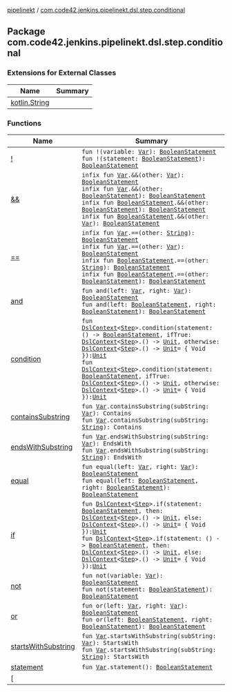 [pipelinekt](../index.md) / [com.code42.jenkins.pipelinekt.dsl.step.conditional](./index.md)

## Package com.code42.jenkins.pipelinekt.dsl.step.conditional

### Extensions for External Classes

| Name | Summary |
|---|---|
| [kotlin.String](kotlin.-string/index.md) |  |

### Functions

| Name | Summary |
|---|---|
| [!](!.md) | `fun !(variable: `[`Var`](../com.code42.jenkins.pipelinekt.core.vars/-var/index.md)`): `[`BooleanStatement`](../com.code42.jenkins.pipelinekt.core.conditional/-boolean-statement/index.md)<br>`fun !(statement: `[`BooleanStatement`](../com.code42.jenkins.pipelinekt.core.conditional/-boolean-statement/index.md)`): `[`BooleanStatement`](../com.code42.jenkins.pipelinekt.core.conditional/-boolean-statement/index.md) |
| [&amp;&amp;](&&.md) | `infix fun `[`Var`](../com.code42.jenkins.pipelinekt.core.vars/-var/index.md)`.&&(other: `[`Var`](../com.code42.jenkins.pipelinekt.core.vars/-var/index.md)`): `[`BooleanStatement`](../com.code42.jenkins.pipelinekt.core.conditional/-boolean-statement/index.md)<br>`infix fun `[`Var`](../com.code42.jenkins.pipelinekt.core.vars/-var/index.md)`.&&(other: `[`BooleanStatement`](../com.code42.jenkins.pipelinekt.core.conditional/-boolean-statement/index.md)`): `[`BooleanStatement`](../com.code42.jenkins.pipelinekt.core.conditional/-boolean-statement/index.md)<br>`infix fun `[`BooleanStatement`](../com.code42.jenkins.pipelinekt.core.conditional/-boolean-statement/index.md)`.&&(other: `[`BooleanStatement`](../com.code42.jenkins.pipelinekt.core.conditional/-boolean-statement/index.md)`): `[`BooleanStatement`](../com.code42.jenkins.pipelinekt.core.conditional/-boolean-statement/index.md)<br>`infix fun `[`BooleanStatement`](../com.code42.jenkins.pipelinekt.core.conditional/-boolean-statement/index.md)`.&&(other: `[`Var`](../com.code42.jenkins.pipelinekt.core.vars/-var/index.md)`): `[`BooleanStatement`](../com.code42.jenkins.pipelinekt.core.conditional/-boolean-statement/index.md) |
| [==](==.md) | `infix fun `[`Var`](../com.code42.jenkins.pipelinekt.core.vars/-var/index.md)`.==(other: `[`String`](https://kotlinlang.org/api/latest/jvm/stdlib/kotlin/-string/index.html)`): `[`BooleanStatement`](../com.code42.jenkins.pipelinekt.core.conditional/-boolean-statement/index.md)<br>`infix fun `[`Var`](../com.code42.jenkins.pipelinekt.core.vars/-var/index.md)`.==(other: `[`Var`](../com.code42.jenkins.pipelinekt.core.vars/-var/index.md)`): `[`BooleanStatement`](../com.code42.jenkins.pipelinekt.core.conditional/-boolean-statement/index.md)<br>`infix fun `[`BooleanStatement`](../com.code42.jenkins.pipelinekt.core.conditional/-boolean-statement/index.md)`.==(other: `[`String`](https://kotlinlang.org/api/latest/jvm/stdlib/kotlin/-string/index.html)`): `[`BooleanStatement`](../com.code42.jenkins.pipelinekt.core.conditional/-boolean-statement/index.md)<br>`infix fun `[`BooleanStatement`](../com.code42.jenkins.pipelinekt.core.conditional/-boolean-statement/index.md)`.==(other: `[`BooleanStatement`](../com.code42.jenkins.pipelinekt.core.conditional/-boolean-statement/index.md)`): `[`BooleanStatement`](../com.code42.jenkins.pipelinekt.core.conditional/-boolean-statement/index.md) |
| [and](and.md) | `fun and(left: `[`Var`](../com.code42.jenkins.pipelinekt.core.vars/-var/index.md)`, right: `[`Var`](../com.code42.jenkins.pipelinekt.core.vars/-var/index.md)`): `[`BooleanStatement`](../com.code42.jenkins.pipelinekt.core.conditional/-boolean-statement/index.md)<br>`fun and(left: `[`BooleanStatement`](../com.code42.jenkins.pipelinekt.core.conditional/-boolean-statement/index.md)`, right: `[`BooleanStatement`](../com.code42.jenkins.pipelinekt.core.conditional/-boolean-statement/index.md)`): `[`BooleanStatement`](../com.code42.jenkins.pipelinekt.core.conditional/-boolean-statement/index.md) |
| [condition](condition.md) | `fun `[`DslContext`](../com.code42.jenkins.pipelinekt.dsl/-dsl-context/index.md)`<`[`Step`](../com.code42.jenkins.pipelinekt.core.step/-step/index.md)`>.condition(statement: () -> `[`BooleanStatement`](../com.code42.jenkins.pipelinekt.core.conditional/-boolean-statement/index.md)`, ifTrue: `[`DslContext`](../com.code42.jenkins.pipelinekt.dsl/-dsl-context/index.md)`<`[`Step`](../com.code42.jenkins.pipelinekt.core.step/-step/index.md)`>.() -> `[`Unit`](https://kotlinlang.org/api/latest/jvm/stdlib/kotlin/-unit/index.html)`, otherwise: `[`DslContext`](../com.code42.jenkins.pipelinekt.dsl/-dsl-context/index.md)`<`[`Step`](../com.code42.jenkins.pipelinekt.core.step/-step/index.md)`>.() -> `[`Unit`](https://kotlinlang.org/api/latest/jvm/stdlib/kotlin/-unit/index.html)` = { Void }): `[`Unit`](https://kotlinlang.org/api/latest/jvm/stdlib/kotlin/-unit/index.html)<br>`fun `[`DslContext`](../com.code42.jenkins.pipelinekt.dsl/-dsl-context/index.md)`<`[`Step`](../com.code42.jenkins.pipelinekt.core.step/-step/index.md)`>.condition(statement: `[`BooleanStatement`](../com.code42.jenkins.pipelinekt.core.conditional/-boolean-statement/index.md)`, ifTrue: `[`DslContext`](../com.code42.jenkins.pipelinekt.dsl/-dsl-context/index.md)`<`[`Step`](../com.code42.jenkins.pipelinekt.core.step/-step/index.md)`>.() -> `[`Unit`](https://kotlinlang.org/api/latest/jvm/stdlib/kotlin/-unit/index.html)`, otherwise: `[`DslContext`](../com.code42.jenkins.pipelinekt.dsl/-dsl-context/index.md)`<`[`Step`](../com.code42.jenkins.pipelinekt.core.step/-step/index.md)`>.() -> `[`Unit`](https://kotlinlang.org/api/latest/jvm/stdlib/kotlin/-unit/index.html)` = { Void }): `[`Unit`](https://kotlinlang.org/api/latest/jvm/stdlib/kotlin/-unit/index.html) |
| [containsSubstring](contains-substring.md) | `fun `[`Var`](../com.code42.jenkins.pipelinekt.core.vars/-var/index.md)`.containsSubstring(subString: `[`Var`](../com.code42.jenkins.pipelinekt.core.vars/-var/index.md)`): Contains`<br>`fun `[`Var`](../com.code42.jenkins.pipelinekt.core.vars/-var/index.md)`.containsSubstring(subString: `[`String`](https://kotlinlang.org/api/latest/jvm/stdlib/kotlin/-string/index.html)`): Contains` |
| [endsWithSubstring](ends-with-substring.md) | `fun `[`Var`](../com.code42.jenkins.pipelinekt.core.vars/-var/index.md)`.endsWithSubstring(subString: `[`Var`](../com.code42.jenkins.pipelinekt.core.vars/-var/index.md)`): EndsWith`<br>`fun `[`Var`](../com.code42.jenkins.pipelinekt.core.vars/-var/index.md)`.endsWithSubstring(subString: `[`String`](https://kotlinlang.org/api/latest/jvm/stdlib/kotlin/-string/index.html)`): EndsWith` |
| [equal](equal.md) | `fun equal(left: `[`Var`](../com.code42.jenkins.pipelinekt.core.vars/-var/index.md)`, right: `[`Var`](../com.code42.jenkins.pipelinekt.core.vars/-var/index.md)`): `[`BooleanStatement`](../com.code42.jenkins.pipelinekt.core.conditional/-boolean-statement/index.md)<br>`fun equal(left: `[`BooleanStatement`](../com.code42.jenkins.pipelinekt.core.conditional/-boolean-statement/index.md)`, right: `[`BooleanStatement`](../com.code42.jenkins.pipelinekt.core.conditional/-boolean-statement/index.md)`): `[`BooleanStatement`](../com.code42.jenkins.pipelinekt.core.conditional/-boolean-statement/index.md) |
| [if](if.md) | `fun `[`DslContext`](../com.code42.jenkins.pipelinekt.dsl/-dsl-context/index.md)`<`[`Step`](../com.code42.jenkins.pipelinekt.core.step/-step/index.md)`>.if(statement: `[`BooleanStatement`](../com.code42.jenkins.pipelinekt.core.conditional/-boolean-statement/index.md)`, then: `[`DslContext`](../com.code42.jenkins.pipelinekt.dsl/-dsl-context/index.md)`<`[`Step`](../com.code42.jenkins.pipelinekt.core.step/-step/index.md)`>.() -> `[`Unit`](https://kotlinlang.org/api/latest/jvm/stdlib/kotlin/-unit/index.html)`, else: `[`DslContext`](../com.code42.jenkins.pipelinekt.dsl/-dsl-context/index.md)`<`[`Step`](../com.code42.jenkins.pipelinekt.core.step/-step/index.md)`>.() -> `[`Unit`](https://kotlinlang.org/api/latest/jvm/stdlib/kotlin/-unit/index.html)` = { Void }): `[`Unit`](https://kotlinlang.org/api/latest/jvm/stdlib/kotlin/-unit/index.html)<br>`fun `[`DslContext`](../com.code42.jenkins.pipelinekt.dsl/-dsl-context/index.md)`<`[`Step`](../com.code42.jenkins.pipelinekt.core.step/-step/index.md)`>.if(statement: () -> `[`BooleanStatement`](../com.code42.jenkins.pipelinekt.core.conditional/-boolean-statement/index.md)`, then: `[`DslContext`](../com.code42.jenkins.pipelinekt.dsl/-dsl-context/index.md)`<`[`Step`](../com.code42.jenkins.pipelinekt.core.step/-step/index.md)`>.() -> `[`Unit`](https://kotlinlang.org/api/latest/jvm/stdlib/kotlin/-unit/index.html)`, else: `[`DslContext`](../com.code42.jenkins.pipelinekt.dsl/-dsl-context/index.md)`<`[`Step`](../com.code42.jenkins.pipelinekt.core.step/-step/index.md)`>.() -> `[`Unit`](https://kotlinlang.org/api/latest/jvm/stdlib/kotlin/-unit/index.html)` = { Void }): `[`Unit`](https://kotlinlang.org/api/latest/jvm/stdlib/kotlin/-unit/index.html) |
| [not](not.md) | `fun not(variable: `[`Var`](../com.code42.jenkins.pipelinekt.core.vars/-var/index.md)`): `[`BooleanStatement`](../com.code42.jenkins.pipelinekt.core.conditional/-boolean-statement/index.md)<br>`fun not(statement: `[`BooleanStatement`](../com.code42.jenkins.pipelinekt.core.conditional/-boolean-statement/index.md)`): `[`BooleanStatement`](../com.code42.jenkins.pipelinekt.core.conditional/-boolean-statement/index.md) |
| [or](or.md) | `fun or(left: `[`Var`](../com.code42.jenkins.pipelinekt.core.vars/-var/index.md)`, right: `[`Var`](../com.code42.jenkins.pipelinekt.core.vars/-var/index.md)`): `[`BooleanStatement`](../com.code42.jenkins.pipelinekt.core.conditional/-boolean-statement/index.md)<br>`fun or(left: `[`BooleanStatement`](../com.code42.jenkins.pipelinekt.core.conditional/-boolean-statement/index.md)`, right: `[`BooleanStatement`](../com.code42.jenkins.pipelinekt.core.conditional/-boolean-statement/index.md)`): `[`BooleanStatement`](../com.code42.jenkins.pipelinekt.core.conditional/-boolean-statement/index.md) |
| [startsWithSubstring](starts-with-substring.md) | `fun `[`Var`](../com.code42.jenkins.pipelinekt.core.vars/-var/index.md)`.startsWithSubstring(subString: `[`Var`](../com.code42.jenkins.pipelinekt.core.vars/-var/index.md)`): StartsWith`<br>`fun `[`Var`](../com.code42.jenkins.pipelinekt.core.vars/-var/index.md)`.startsWithSubstring(subString: `[`String`](https://kotlinlang.org/api/latest/jvm/stdlib/kotlin/-string/index.html)`): StartsWith` |
| [statement](statement.md) | `fun `[`Var`](../com.code42.jenkins.pipelinekt.core.vars/-var/index.md)`.statement(): `[`BooleanStatement`](../com.code42.jenkins.pipelinekt.core.conditional/-boolean-statement/index.md) |
| [||](||.md) | `infix fun `[`Var`](../com.code42.jenkins.pipelinekt.core.vars/-var/index.md)`.||(other: `[`Var`](../com.code42.jenkins.pipelinekt.core.vars/-var/index.md)`): `[`BooleanStatement`](../com.code42.jenkins.pipelinekt.core.conditional/-boolean-statement/index.md)<br>`infix fun `[`Var`](../com.code42.jenkins.pipelinekt.core.vars/-var/index.md)`.||(other: `[`BooleanStatement`](../com.code42.jenkins.pipelinekt.core.conditional/-boolean-statement/index.md)`): `[`BooleanStatement`](../com.code42.jenkins.pipelinekt.core.conditional/-boolean-statement/index.md)<br>`infix fun `[`BooleanStatement`](../com.code42.jenkins.pipelinekt.core.conditional/-boolean-statement/index.md)`.||(other: `[`BooleanStatement`](../com.code42.jenkins.pipelinekt.core.conditional/-boolean-statement/index.md)`): `[`BooleanStatement`](../com.code42.jenkins.pipelinekt.core.conditional/-boolean-statement/index.md)<br>`infix fun `[`BooleanStatement`](../com.code42.jenkins.pipelinekt.core.conditional/-boolean-statement/index.md)`.||(other: `[`Var`](../com.code42.jenkins.pipelinekt.core.vars/-var/index.md)`): `[`BooleanStatement`](../com.code42.jenkins.pipelinekt.core.conditional/-boolean-statement/index.md) |
